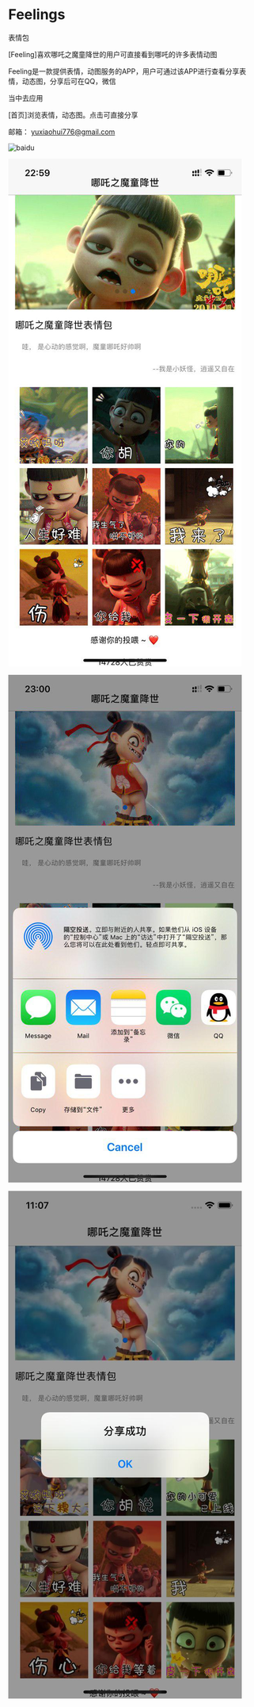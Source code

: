 # Feelings
表情包

[Feeling]喜欢哪吒之魔童降世的用户可直接看到哪吒的许多表情动图

Feeling是一款提供表情，动图服务的APP，用户可通过该APP进行查看分享表情，动态图，分享后可在QQ，微信

当中去应用

[首页]浏览表情，动态图。点击可直接分享

邮箱： yuxiaohui776@gmail.com



![baidu](http://www.baidu.com/img/bdlogo.gif "百度logo")

![Image](https://github.com/yuxiaohui6/Feelings/blob/master/images/photo_2019-08-29_23-26-40%20(2).jpg)

![Image](https://github.com/yuxiaohui6/Feelings/blob/master/images/photo_2019-08-29_23-26-35.jpg)

![Image](https://github.com/yuxiaohui6/Feelings/blob/master/images/photo_2019-08-29_23-26-51.jpg)
